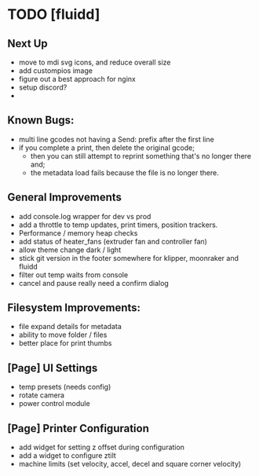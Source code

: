# TODO [fluidd]

## Next Up
- move to mdi svg icons, and reduce overall size
- add custompios image
- figure out a best approach for nginx
- setup discord?
- 

## Known Bugs:
- multi line gcodes not having a Send: prefix after the first line
- if you complete a print, then delete the original gcode;
  - then you can still attempt to reprint something that's no longer there and;
  - the metadata load fails because the file is no longer there.

## General Improvements
- add console.log wrapper for dev vs prod
- add a throttle to temp updates, print timers, position trackers.
- Performance / memory heap checks
- add status of heater_fans (extruder fan and controller fan)
- allow theme change dark / light
- stick git version in the footer somewhere for klipper, moonraker and fluidd
- filter out temp waits from console
- cancel and pause really need a confirm dialog

## Filesystem Improvements:
- file expand details for metadata
- ability to move folder / files
- better place for print thumbs

## [Page] UI Settings
- temp presets (needs config)
- rotate camera
- power control module

## [Page] Printer Configuration
- add widget for setting z offset during configuration
- add a widget to configure ztilt
- machine limits (set velocity, accel, decel and square corner velocity)

